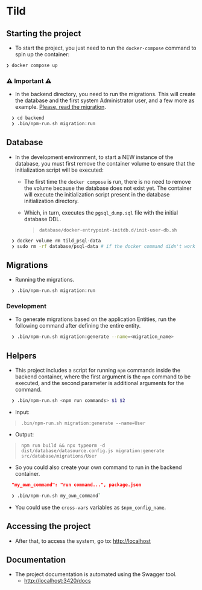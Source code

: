 # Tild

## Starting the project

- To start the project, you just need to run the `docker-compose` command to spin up the container:

```bash
❯ docker compose up
```

### ⚠️ Important ⚠️

- In the backend directory, you need to run the migrations. This will create the database and the first system Administrator user, and a few more as example. [Please, read the migration](./backend/src/database/migrations/1684548100898-MigrationIndexZeroUser.ts).

```bash
  ❯ cd backend
  ❯ .bin/npm-run.sh migration:run
```

## Database

- In the development environment, to start a NEW instance of the database, you must first remove the container volume to ensure that the initialization script will be executed:

  - The first time the `docker compose` is run, there is no need to remove the volume because the database does not exist yet. The container will execute the initialization script present in the database initialization directory.
  - Which, in turn, executes the `pgsql_dump.sql` file with the initial database DDL.

    > `database/docker-entrypoint-initdb.d/init-user-db.sh`

```bash
  ❯ docker volume rm tild_psql-data
  ❯ sudo rm -rf database/psql-data # if the docker command didn't work
```

## Migrations

- Running the migrations.

```bash
  ❯ .bin/npm-run.sh migration:run
```

### Development

- To generate migrations based on the application Entities, run the following command after defining the entire entity.

```bash
  ❯ .bin/npm-run.sh migration:generate --name=<migration_name>
```

## Helpers

- This project includes a script for running `npm` commands inside the backend container, where the first argument is the `npm` command to be executed, and the second parameter is additional arguments for the command.

```bash
  ❯ .bin/npm-run.sh <npm run commands> $1 $2
```

- Input:

> `.bin/npm-run.sh migration:generate --name=User`

- Output:

> `npm run build && npx typeorm -d dist/database/datasource.config.js migration:generate src/database/migrations/User`

- So you could also create your own command to run in the backend container.

```json
  "my_own_command": "run command...", package.json
```

```bash
  ❯ .bin/npm-run.sh my_own_command`
```

- You could use the `cross-vars` variables as `$npm_config_name`.

## Accessing the project

- After that, to access the system, go to: <http://localhost>

## Documentation

- The project documentation is automated using the Swagger tool.
  - <http://localhost:3420/docs>
